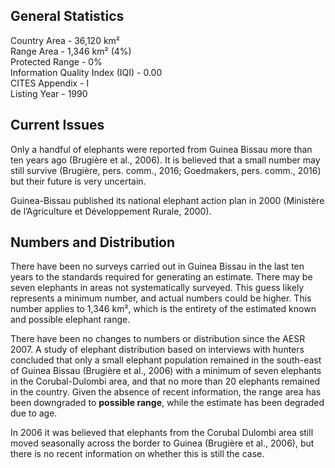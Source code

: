 ## General Statistics

Country Area - 36,120 km²<br />
Range Area - 1,346 km² (4%)<br />
Protected Range - 0%<br />
Information Quality Index (IQI) - 0.00<br />
CITES Appendix - I<br />
Listing Year -  1990

## Current Issues

Only a handful of elephants were reported from Guinea Bissau more than ten years ago (Brugière et al., 2006). It is believed that a small number may still survive (Brugière, pers. comm., 2016; Goedmakers, pers. comm., 2016) but their future is very uncertain. 

Guinea-Bissau published its national elephant action plan in 2000 (Ministère de l’Agriculture et Développement Rurale, 2000).

## Numbers and Distribution

There have been no surveys carried out in Guinea Bissau in the last ten years to the standards required for generating an estimate. There may be seven elephants in areas not systematically surveyed. This guess likely represents a minimum number, and actual numbers could be higher. This number applies to 1,346 km², which is the entirety of the estimated known and possible elephant range. 

There have been no changes to numbers or distribution since the AESR 2007. A study of elephant distribution based on interviews with hunters concluded that only a small elephant population remained in the south-east of Guinea Bissau (Brugière et al., 2006) with a minimum of seven elephants in the Corubal-Dulombi area, and that no more than 20 elephants remained in the country. Given the absence of recent information, the range area has been downgraded to **possible range**, while the estimate has been degraded due to age.

In 2006 it was believed that elephants from the Corubal Dulombi area still moved seasonally across the border to Guinea (Brugière et al., 2006), but there is no recent information on whether this is still the case.
